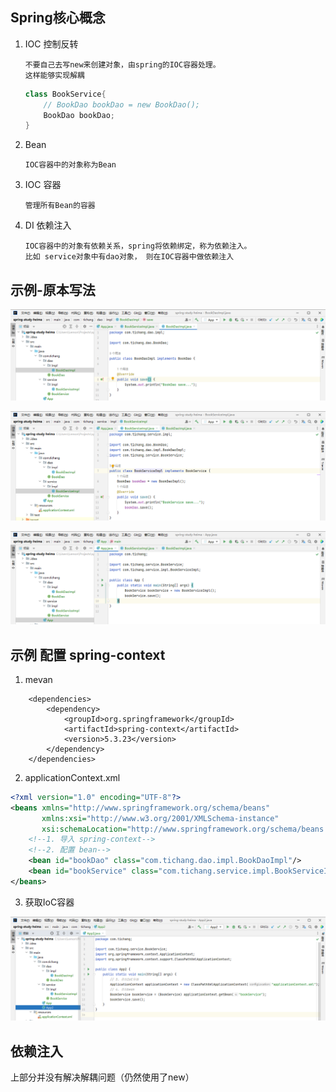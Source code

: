 ## Spring核心概念

1. IOC 控制反转

   ```
   不要自己去写new来创建对象，由spring的IOC容器处理。
   这样能够实现解耦
   ```

   ```java
   class BookService{
       // BookDao bookDao = new BookDao();
       BookDao bookDao;
   }
   ```

2. Bean

   ```
   IOC容器中的对象称为Bean
   ```

3. IOC 容器

    ```
    管理所有Bean的容器
    ```

4. DI 依赖注入

    ```
    IOC容器中的对象有依赖关系，spring将依赖绑定，称为依赖注入。
    比如 service对象中有dao对象， 则在IOC容器中做依赖注入
    ```

    

## 示例-原本写法

![image-20220930222120582](https://raw.githubusercontent.com/Lemon-giser/myImages/main/img/image-20220930222120582.png)

![image-20220930222151669](https://raw.githubusercontent.com/Lemon-giser/myImages/main/img/image-20220930222151669.png)

![image-20220930222048956](https://raw.githubusercontent.com/Lemon-giser/myImages/main/img/image-20220930222048956.png)

## 示例 配置 spring-context

1. mevan

```
    <dependencies>
        <dependency>
            <groupId>org.springframework</groupId>
            <artifactId>spring-context</artifactId>
            <version>5.3.23</version>
        </dependency>
    </dependencies>
```

2. applicationContext.xml

```xml
<?xml version="1.0" encoding="UTF-8"?>
<beans xmlns="http://www.springframework.org/schema/beans"
       xmlns:xsi="http://www.w3.org/2001/XMLSchema-instance"
       xsi:schemaLocation="http://www.springframework.org/schema/beans http://www.springframework.org/schema/beans/spring-beans.xsd">
    <!--1. 导入 spring-context-->
    <!--2. 配置 bean-->
    <bean id="bookDao" class="com.tichang.dao.impl.BookDaoImpl"/>
    <bean id="bookService" class="com.tichang.service.impl.BookServiceImpl"/>
</beans>
```

3. 获取IoC容器

![image-20220930222643212](https://raw.githubusercontent.com/Lemon-giser/myImages/main/img/image-20220930222643212.png)

## 依赖注入

上部分并没有解决解耦问题（仍然使用了new）
